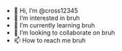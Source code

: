 - 👋 Hi, I’m @cross12345
- 👀 I’m interested in bruh
- 🌱 I’m currently learning bruh
- 💞️ I’m looking to collaborate on bruh
- 📫 How to reach me bruh


<!---
cross12345/cross12345 is a ✨ special ✨ repository because its `README.md` (this file) appears on your GitHub profile.
You can click the Preview link to take a look at your changes.
--->
